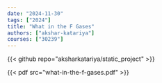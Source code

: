 ```yaml
---
date: "2024-11-30"
tags: ["2024"]
title: "What in the F Gases"
authors: ["akshar-katariya"]
courses: ["30239"]
---
```


{{< github repo="aksharkatariya/static_project" >}}

{{< pdf src="what-in-the-f-gases.pdf" >}}
